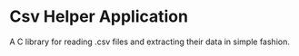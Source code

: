 # **C**sv **H**elper **Application**
A C library for reading .csv files and extracting their data in simple fashion.
